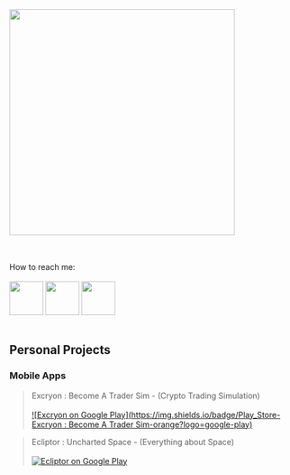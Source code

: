 
<img src="https://github.com/user-attachments/assets/1417442a-ca3b-4cda-b1fe-e3682b0b48fd"  width="400">

<br> <br> 
How to reach me:
<br><br> 
<code ><a href="https://www.instagram.com/huseyingur.dev/" target="_blank"><img height="60" src="https://www.vectorlogo.zone/logos/instagram/instagram-icon.svg"></a></code>
<code ><a href="https://tr.linkedin.com/in/huseyingur0001" target="_blank"><img height="60" src="https://cdn.jsdelivr.net/gh/devicons/devicon/icons/linkedin/linkedin-original.svg"></a></code>
<code ><a href="https://x.com/huseyingur_dev" target="_blank"><img height="60" src="https://cdn.jsdelivr.net/gh/devicons/devicon/icons/twitter/twitter-original.svg"></a></code> <br><br>

<h2>Personal Projects</h2>
<h3>Mobile Apps</h3>

> Excryon : Become A Trader Sim  - (Crypto Trading Simulation) <br><br>[![Excryon on Google Play](https://img.shields.io/badge/Play_Store-Excryon : Become A Trader Sim-orange?logo=google-play)](https://play.google.com/store/apps/details?id=com.huseyingur.excryon&hl=tr)

> Ecliptor : Uncharted Space - (Everything about Space) <br><br> [![Ecliptor on Google Play](https://img.shields.io/badge/Play_Store-Ecliptor-orange?logo=google-play)](https://play.google.com/store/apps/details?id=com.huseyingur.ecliptor&hl=en)


